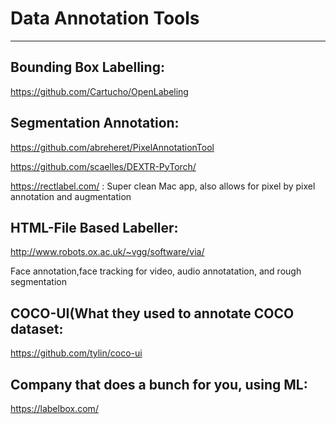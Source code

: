 # **Data Annotation Tools**
---

## Bounding Box Labelling:

https://github.com/Cartucho/OpenLabeling

## Segmentation Annotation:

https://github.com/abreheret/PixelAnnotationTool

https://github.com/scaelles/DEXTR-PyTorch/

https://rectlabel.com/ : Super clean Mac app, also allows for pixel by pixel annotation and augmentation

## HTML-File Based Labeller:

http://www.robots.ox.ac.uk/~vgg/software/via/

Face annotation,face tracking for video, audio annotatation, and rough segmentation

## COCO-UI(What they used to annotate COCO dataset:

https://github.com/tylin/coco-ui

## Company that does a bunch for you, using ML:

https://labelbox.com/


